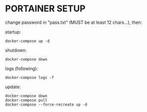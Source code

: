 # PORTAINER SETUP

change password in "pass.txt" (MUST be at least 12 chars...), then:

startup:

    docker-compose up -d

shutdown:

    docker-compose down

logs (following):

    docker-compose logs -f

update:

    docker-compose down
    docker-compose pull
    docker-compose --force-recreate up -d
